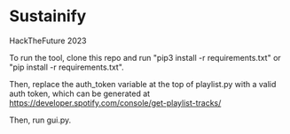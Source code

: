 # Sustainify
HackTheFuture 2023

To run the tool, clone this repo and run "pip3 install -r requirements.txt" or "pip install -r requirements.txt".

Then, replace the auth_token variable at the top of playlist.py with a valid auth token, which can be generated at https://developer.spotify.com/console/get-playlist-tracks/

Then, run gui.py.
